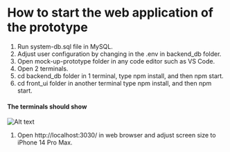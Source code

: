 # How to start the web application of the prototype
1. Run system-db.sql file in MySQL.
2. Adjust user configuration by changing in the .env in backend_db folder. 
3. Open mock-up-prototype folder in any code editor such as VS Code.
4. Open 2 terminals.
5. cd backend_db folder in 1 terminal, type npm install, and then npm start.
6. cd front_ui folder in another terminal type npm install, and then npm start.
#### The terminals should show
![Alt text](image.png)

1. Open http://localhost:3030/ in web browser and adjust screen size to iPhone 14 Pro Max.